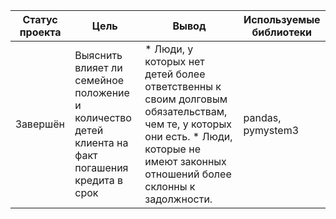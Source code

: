 Статус проекта | Цель | Вывод | Используемые библиотеки
------------- |---------------- | ---------------- | -----------------------
Завершён | Выяснить  влияет ли семейное положение и количество детей клиента на факт погашения кредита в срок | *  Люди, у которых нет детей более ответственны к своим долговым обязательствам, чем те, у которых они есть.  * Люди, которые не имеют законных отношений более склонны к задолжности.  | pandas, pymystem3
